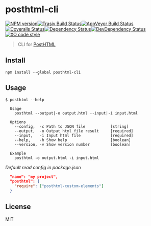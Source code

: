 # posthtml-cli

[![NPM version][npm-image]][npm-url][![Trasiv Build Status][travis-image]][travis-url][![AppVeyor Build Status][appveyor-img]][appveyor][![Coveralls Status][coveralls-image]][coveralls-url][![Dependency Status][depstat-image]][depstat-url][![DevDependency Status][depstat-dev-image]][depstat-dev-url][![XO code style][codestyle-image]][codestyle-url]

> CLI for [PostHTML][posthtml-url]

## Install

```
npm install --global posthtml-cli
```

## Usage

```
$ posthtml --help

  Usage
	posthtml --output|-o output.html --input|-i input.html

  Options
	--config,  -c Path to JSON file           [string]
	--output,  -o Output html file result     [required]
	--input,   -i Input html file             [required]
	--help,    -h Show help                   [boolean]
	--version, -v Show version number         [boolean]
  
  Example
	posthtml -o output.html -i input.html
```

*Default read config in package.json*
```json
  "name": "my project",
  "posthtml": {
	"require": ["posthtml-custom-elements"]
  }
```

## License
MIT

[posthtml-url]: http://github.com/posthtml/posthtml

[npm-url]: https://npmjs.org/package/posthtml-cli
[npm-image]: http://img.shields.io/npm/v/posthtml-cli.svg?style=flat-square

[travis-url]: https://travis-ci.org/GitScrum/posthtml-cli
[travis-image]: http://img.shields.io/travis/GitScrum/posthtml-cli.svg?style=flat-square&label=unix

[appveyor]:     https://ci.appveyor.com/project/GitScrum/posthtml-cli
[appveyor-img]: https://img.shields.io/appveyor/ci/GitScrum/posthtml-cli.svg?style=flat-square&label=windows

[coveralls-url]: https://coveralls.io/r/GitScrum/posthtml-cli
[coveralls-image]: http://img.shields.io/coveralls/GitScrum/posthtml-cli.svg?style=flat-square

[depstat-url]: https://david-dm.org/GitScrum/posthtml-cli
[depstat-image]: https://david-dm.org/GitScrum/posthtml-cli.svg?style=flat-square

[depstat-dev-url]: https://david-dm.org/GitScrum/posthtml-cli
[depstat-dev-image]: https://david-dm.org/GitScrum/posthtml-cli/dev-status.svg?style=flat-square

[codestyle-url]: https://github.com/sindresorhus/xo
[codestyle-image]: https://img.shields.io/badge/code_style-XO-5ed9c7.svg?style=flat-square
